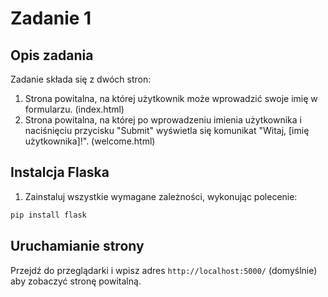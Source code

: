
# Zadanie 1

## Opis zadania

Zadanie składa się z dwóch stron:
1. Strona powitalna, na której użytkownik może wprowadzić swoje imię w formularzu. (index.html)
2. Strona powitalna, na której po wprowadzeniu imienia użytkownika i naciśnięciu przycisku "Submit" wyświetla się komunikat "Witaj, [imię użytkownika]!". (welcome.html)

## Instalcja Flaska

1. Zainstaluj wszystkie wymagane zależności, wykonując polecenie:

```bash
pip install flask
```

## Uruchamianie strony

Przejdź do przeglądarki i wpisz adres `http://localhost:5000/` (domyślnie) aby zobaczyć stronę powitalną.